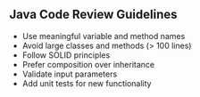 ## Java Code Review Guidelines

- Use meaningful variable and method names
- Avoid large classes and methods (> 100 lines)
- Follow SOLID principles
- Prefer composition over inheritance
- Validate input parameters
- Add unit tests for new functionality
